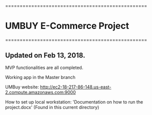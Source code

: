 =================================================
# UMBUY E-Commerce Project
=================================================


## Updated on Feb 13, 2018.

 MVP functionalities are all completed. 
 
 Working app in the Master branch
 
 UMBuy website: http://ec2-18-217-86-148.us-east-2.compute.amazonaws.com:9000
 
 How to set up local workstation: 'Documentation on how to run the project.docx' (Found in this current directory)
